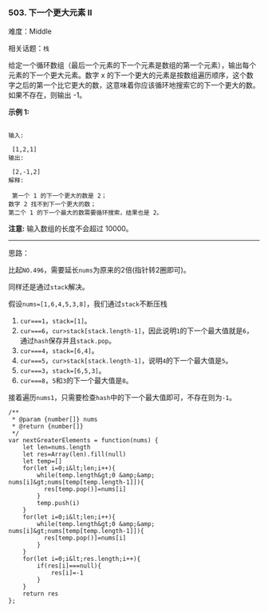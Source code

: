 ### 503. 下一个更大元素 II

难度：Middle

相关话题：`栈`

给定一个循环数组（最后一个元素的下一个元素是数组的第一个元素），输出每个元素的下一个更大元素。数字 x 的下一个更大的元素是按数组遍历顺序，这个数字之后的第一个比它更大的数，这意味着你应该循环地搜索它的下一个更大的数。如果不存在，则输出 -1。



 **示例 1:** 





```

输入:

 [1,2,1]
输出:

 [2,-1,2]
解释:

 第一个 1 的下一个更大的数是 2；
数字 2 找不到下一个更大的数； 
第二个 1 的下一个最大的数需要循环搜索，结果也是 2。

```

 **注意:**  输入数组的长度不会超过 10000。




-----

思路：

比起`NO.496`，需要延长`nums`为原来的2倍(指针转2圈即可)。

同样还是通过`stack`解决。

假设`nums=[1,6,4,5,3,8]`，我们通过`stack`不断压栈

1. `cur===1`，`stack=[1]`。
2. `cur===6`，`cur>stack[stack.length-1]`，因此说明`1`的下一个最大值就是`6`，通过`hash`保存并且`stack.pop`。
3. `cur===4`，`stack=[6,4]`。
4. `cur===5`，`cur>stack[stack.length-1]`，说明`4`的下一个最大值是`5`。
5. `cur===3`，`stack=[6,5,3]`。
6. `cur===8`，`5`和`3`的下一个最大值是`8`。

接着遍历`nums1`，只需要检查`hash`中的下一个最大值即可，不存在则为`-1`。


```
/**
 * @param {number[]} nums
 * @return {number[]}
 */
var nextGreaterElements = function(nums) {
    let len=nums.length
    let res=Array(len).fill(null)
    let temp=[]
    for(let i=0;i&lt;len;i++){
        while(temp.length&gt;0 &amp;&amp; nums[i]&gt;nums[temp[temp.length-1]]){
          res[temp.pop()]=nums[i]
        }
        temp.push(i)
    }
    for(let i=0;i&lt;len;i++){
        while(temp.length&gt;0 &amp;&amp; nums[i]&gt;nums[temp[temp.length-1]]){
          res[temp.pop()]=nums[i]
        }
    }    
    for(let i=0;i&lt;res.length;i++){
        if(res[i]===null){
            res[i]=-1
        }
    }
    return res
};




```

